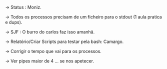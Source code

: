 -> Status : Moniz.

-> Todos os processos precisam de um ficheiro para o stdout (1 aula pratica e dups).

-> SJF : O burro do carlos faz isso amanhã.

-> Relatório/Criar Scripts para testar pela bash: Camargo.

-> Corrigir o tempo que vai para os processos.

-> Ver pipes maior de 4 ... se nos apetecer.